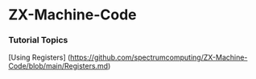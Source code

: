 # ZX-Machine-Code

### Tutorial Topics

[Using Registers] (https://github.com/spectrumcomputing/ZX-Machine-Code/blob/main/Registers.md)
